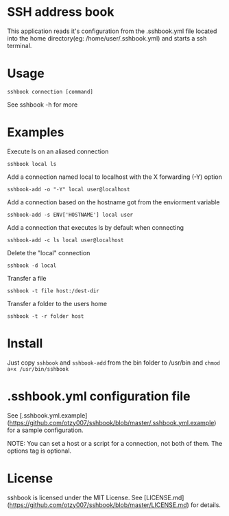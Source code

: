 SSH address book
================

This application reads it's configuration from the .sshbook.yml file located
into the home directory(eg: /home/user/.sshbook.yml) and starts a ssh terminal.

Usage
=====
```
sshbook connection [command]
```
See sshbook -h for more

Examples
========
Execute ls on an aliased connection
```
sshbook local ls
```
Add a connection named local to localhost with the X forwarding (-Y) option
```
sshbook-add -o "-Y" local user@localhost
```
Add a connection based on the hostname got from the enviorment variable
```
sshbook-add -s ENV['HOSTNAME'] local user
```
Add a connection that executes ls by default when connecting
```
sshbook-add -c ls local user@localhost
```
Delete the "local" connection
```
sshbook -d local
```
Transfer a file
```
sshbook -t file host:/dest-dir
```
Transfer a folder to the users home
```
sshbook -t -r folder host
```

Install
=======
Just copy `sshbook` and `sshbook-add` from the bin folder to /usr/bin and `chmod a+x /usr/bin/sshbook`

.sshbook.yml configuration file
===============================
See [.sshbook.yml.example] (https://github.com/otzy007/sshbook/blob/master/.sshbook.yml.example) for a sample configuration.

NOTE: You can set a host or a script for a connection, not both of them.
The options tag is optional.

License
=======
sshbook is licensed under the MIT License. See [LICENSE.md] (https://github.com/otzy007/sshbook/blob/master/LICENSE.md) for details.
